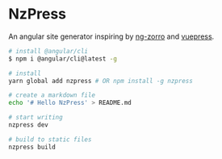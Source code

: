 # NzPress
An angular site generator inspiring by [ng-zorro](https://github.com/NG-ZORRO/ng-zorro-antd) and [vuepress](https://github.com/vuejs/vuepress).

```bash
# install @angular/cli
$ npm i @angular/cli@latest -g

# install
yarn global add nzpress # OR npm install -g nzpress

# create a markdown file
echo '# Hello NzPress' > README.md

# start writing
nzpress dev

# build to static files
nzpress build
```